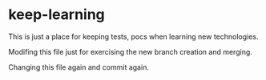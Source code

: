 # keep-learning
This is just a place for keeping tests, pocs when learning new technologies. 

Modifing this file just for exercising the new branch creation and merging. 

Changing this file again and commit again. 
